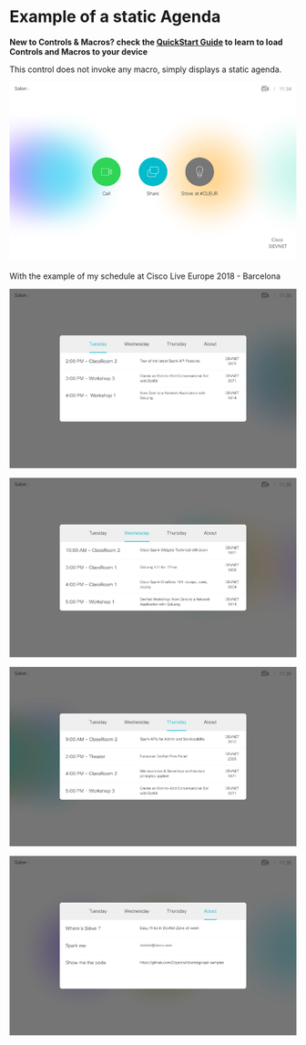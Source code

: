 # Example of a static Agenda

**New to Controls & Macros? check the [QuickStart Guide](../../QuickStart.md) to learn to load Controls and Macros to your device**


This control does not invoke any macro, simply displays a static agenda.

![](./Touch10-Home.png)


With the example of my schedule at Cisco Live Europe 2018 - Barcelona

![](./Agenda-CLEUR-Tuesday.png)

![](./Agenda-CLEUR-Wednesday.png)

![](./Agenda-CLEUR-Thursday.png)

![](./Agenda-CLEUR-About.png)
